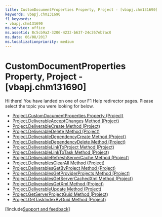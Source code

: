 ```yaml
---
title: CustomDocumentProperties Property, Project - [vbapj.chm131690]
keywords: vbapj.chm131690
f1_keywords:
- vbapj.chm131690
ms.service: office
ms.assetid: 8c5cb9a2-3206-4232-b637-24c267eb7ac0
ms.date: 06/08/2017
ms.localizationpriority: medium
---
```



# CustomDocumentProperties Property, Project - [vbapj.chm131690]

Hi there! You have landed on one of our F1 Help redirector pages. Please select the topic you were looking for below.

- [Project.CustomDocumentProperties Property (Project)](https://msdn.microsoft.com/library/49e532bc-4bc2-c9e7-c6d0-253540572093%28Office.15%29.aspx)
- [Project.DeliverableAcceptChanges Method (Project)](https://msdn.microsoft.com/library/901bcff5-755f-c5a2-edcc-fc504cda24a5%28Office.15%29.aspx)
- [Project.DeliverableCreate Method (Project)](https://msdn.microsoft.com/library/538f8143-0c0d-b9fa-9219-5405f4bd5046%28Office.15%29.aspx)
- [Project.DeliverableDelete Method (Project)](https://msdn.microsoft.com/library/6dabff69-1cd0-862e-91f3-2d722484308c%28Office.15%29.aspx)
- [Project.DeliverableDependencyCreate Method (Project)](https://msdn.microsoft.com/library/31ce58fe-3a6a-6151-ebce-b2458728f384%28Office.15%29.aspx)
- [Project.DeliverableDependencyDelete Method (Project)](https://msdn.microsoft.com/library/3baa2e62-3352-c3e9-6855-c90da6eea3a2%28Office.15%29.aspx)
- [Project.DeliverableLinkToProject Method (Project)](https://msdn.microsoft.com/library/aa78de59-13b2-98f8-45e7-2c40edfaeb25%28Office.15%29.aspx)
- [Project.DeliverableLinkToTask Method (Project)](https://msdn.microsoft.com/library/b3cfea3d-dc49-52a7-2e10-3d1f12cefbc1%28Office.15%29.aspx)
- [Project.DeliverableRefreshServerCache Method (Project)](https://msdn.microsoft.com/library/52fe1833-7eab-f65e-a31c-efadb13b89d0%28Office.15%29.aspx)
- [Project.DeliverablesClearAll Method (Project)](https://msdn.microsoft.com/library/0732ad3d-7793-1a6f-8b01-a0dca83ad415%28Office.15%29.aspx)
- [Project.DeliverablesGetByProject Method (Project)](https://msdn.microsoft.com/library/bbf626e8-a43e-dd06-dd2a-3d29aa1f0b6b%28Office.15%29.aspx)
- [Project.DeliverablesGetProviderProjects Method (Project)](https://msdn.microsoft.com/library/dbe7341e-8218-73db-d03a-d39b504d8bd1%28Office.15%29.aspx)
- [Project.DeliverablesGetServerCachedXml Method (Project)](https://msdn.microsoft.com/library/57bd4f31-26c4-9cdf-bfdf-43f14be2c340%28Office.15%29.aspx)
- [Project.DeliverablesGetXml Method (Project)](https://msdn.microsoft.com/library/155eee50-7d34-c99e-7a80-6f39eec0bd14%28Office.15%29.aspx)
- [Project.DeliverableUpdate Method (Project)](https://msdn.microsoft.com/library/665e79a0-b3b4-e36e-6369-627e526f7db0%28Office.15%29.aspx)
- [Project.GetServerProjectGuid Method (Project)](https://msdn.microsoft.com/library/c9186a7a-8b46-f4f9-c157-46b896143e12%28Office.15%29.aspx)
- [Project.GetTaskIndexByGuid Method (Project)](https://msdn.microsoft.com/library/6887241c-9daf-385b-42a2-7a82b37c8da7%28Office.15%29.aspx)

[!include[Support and feedback](~/includes/feedback-boilerplate.md)]